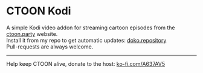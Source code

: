 # CTOON Kodi  
A simple Kodi video addon for streaming cartoon episodes from the [ctoon.party](https://ctoon.party) website.  
Install it from my repo to get automatic updates: [doko.repository](https://github.com/dokoab/doko.repository/releases)  
Pull-requests are always welcome.  

----

Help keep CTOON alive, donate to the host: [ko-fi.com/A637AV5](https://ko-fi.com/A637AV5)
